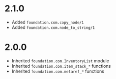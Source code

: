 # 2.1.0

* Added `foundation.com.copy_node/1`
* Added `foundation.com.node_to_string/1`

# 2.0.0

* Inherited `foundation.com.InventoryList` module
* Inherited `foundation.com.item_stack_*` functions
* Inherited `foundation.com.metaref_*` functions
